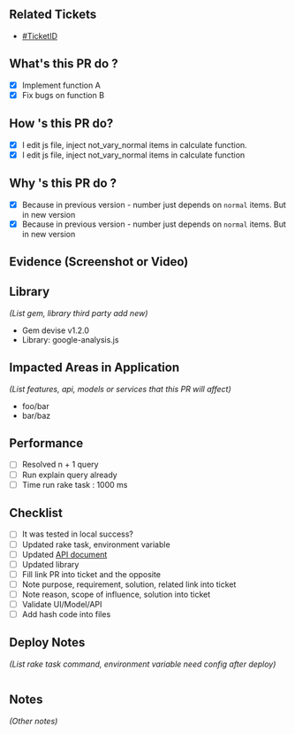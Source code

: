 ## Related Tickets

- [#TicketID](https://dev.sun-asterisk.com/redmine/issues/xxx)

## What's this PR do ?

- [x] Implement function A
- [x] Fix bugs on function B

## How 's this PR do?
- [x] I edit js file, inject not_vary_normal items in calculate function.
- [x] I edit js file, inject not_vary_normal items in calculate function

## Why 's this PR do ?
- [x] Because in previous version - number just depends on `normal` items. But in new version
- [x] Because in previous version - number just depends on `normal` items. But in new version

## Evidence (Screenshot or Video)

## Library
*(List gem, library third party add new)*

- Gem devise v1.2.0
- Library: google-analysis.js

## Impacted Areas in Application
*(List features, api, models or services that this PR will affect)*

- foo/bar
- bar/baz

## Performance

- [ ] Resolved n + 1 query
- [ ] Run explain query already
- [ ] Time run rake task : 1000 ms

## Checklist

- [ ] It was tested in local success?
- [ ] Updated rake task, environment variable
- [ ] Updated [API document](https://xxx)
- [ ] Updated library
- [ ] Fill link PR into ticket and the opposite
- [ ] Note purpose, requirement, solution, related link into ticket
- [ ] Note reason, scope of influence, solution into ticket
- [ ] Validate UI/Model/API
- [ ] Add hash code into files

## Deploy Notes
*(List rake task command, environment variable need config after deploy)*

```sh

```

## Notes
*(Other notes)*
